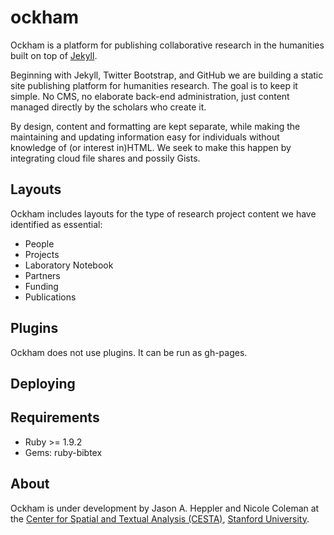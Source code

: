 # ockham

Ockham is a platform for publishing collaborative research in the humanities built on top of [Jekyll](http://jekyllrb.com).

Beginning with Jekyll, Twitter Bootstrap, and GitHub we are building a static site publishing platform for humanities research. The goal is to keep it simple. No CMS, no elaborate back-end administration, just content managed directly by the scholars who create it.   

By design, content and formatting are kept separate, while making the maintaining and updating information easy for individuals without knowledge of (or interest in)HTML. We seek to make this happen by integrating cloud file shares and possily Gists.

## Layouts

Ockham includes layouts for the type of research project content we have identified as essential:

- People
- Projects
- Laboratory Notebook
- Partners
- Funding
- Publications


## Plugins

Ockham does not use plugins. It can be run as gh-pages.

## Deploying

## Requirements

* Ruby >= 1.9.2
* Gems: ruby-bibtex

## About

Ockham is under development by Jason A. Heppler and Nicole Coleman at the [Center for Spatial and Textual Analysis (CESTA)](http://cesta.stanford.edu), [Stanford University](http://stanford.edu). 
